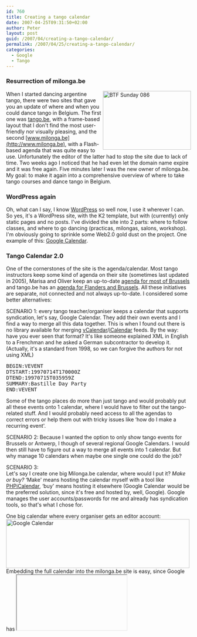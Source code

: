 ```yaml
---
id: 760
title: Creating a tango calendar
date: 2007-04-25T09:31:50+02:00
author: Peter
layout: post
guid: /2007/04/creating-a-tango-calendar/
permalink: /2007/04/25/creating-a-tango-calendar/
categories:
  - Google
  - Tango
---
```

### Resurrection of milonga.be

[<img  style="float: right" src="http://farm1.static.flickr.com/209/443096876_32fbfcbbe7_m.jpg" width="240" height="160" alt="BTF Sunday 086" />](http://www.flickr.com/photos/pforret/443096876/ "Photo Sharing") When I started dancing argentine tango, there were two sites that gave you an update of where and when you could dance tango in Belgium. The first one was [tango.be](http://www.tango.be), with a frame-based layout that I don't find the most user-friendly nor visually pleasing, and the second [www.milonga.be](http://www.milonga.be), with a Flash-based agenda that was quite easy to use. Unfortunately the editor of the latter had to stop the site due to lack of time. Two weeks ago I noticed that he had even let the domain name expire and it was free again. Five minutes later I was the new owner of milonga.be. My goal: to make it again into a comprehensive overview of where to take tango courses and dance tango in Belgium.

### WordPress again

Oh, what can I say, I know [WordPress](http://wordpress.org) so well now, I use it wherever I can. So yes, it's a WordPress site, with the K2 template, but with (currently) only static pages and no posts. I've divided the site into 2 parts: where to follow classes, and where to go dancing (practicas, milongas, salons, workshop). I'm obviously going to sprinkle some Web2.0 gold dust on the project. One example of this: [Google Calendar](http://www.google.com/calendar/).  
<!--more-->

### Tango Calendar 2.0

One of the cornerstones of the site is the agenda/calendar. Most tango instructors keep some kind of agenda on their site (sometimes last updated in 2005), Marisa and Oliver keep an up-to-date [agenda for most of Brussels](http://www.marisayoliver.com/en/brusselsagenda.html) and tango.be has an [agenda for Flanders and Brussels](http://tango.be/agenda/index.asp). All these initiatives are separate, not connected and not always up-to-date. I considered some better alternatives:

SCENARIO 1: every tango teacher/organiser keeps a calendar that supports syndication, let's say, Google Calendar. They add their own events and I find a way to merge all this data together. This is when I found out there is no library available for merging [vCalendar](http://en.wikipedia.org/wiki/VCalendar)/[iCalendar](http://en.wikipedia.org/wiki/ICalendar) feeds. By the way: have you ever seen that format? It's like someone explained XML in English to a Frenchman and he asked a German subcontractor to develop it. (Actually, it's a standard from 1998, so we can forgive the authors for not using XML)

<pre>BEGIN:VEVENT
DTSTART:19970714T170000Z
DTEND:19970715T035959Z
SUMMARY:Bastille Day Party
END:VEVENT</pre>

Some of the tango places do more than just tango and would probably put all these events onto 1 calendar, where I would have to filter out the tango-related stuff. And I would probably need access to all the agendas to correct errors or help them out with tricky issues like &#8216;how do I make a recurring event'.

SCENARIO 2: Because I wanted the option to only show tango events for Brussels or Antwerp, I though of several regional Google Calendars. I would then still have to figure out a way to merge all events into 1 calendar. But why manage 10 calendars when maybe one single one could do the job?

SCENARIO 3:  
Let's say I create one big Milonga.be calendar, where would I put it? _Make or buy?_ &#8216;Make' means hosting the calendar myself with a tool like [PHPiCalendar](http://phpicalendar.net/), &#8216;buy' means hosting it elsewhere (Google Calendar would be the preferred solution, since it's free and hosted by, well, Google). Google manages the user accounts/passwords for me and already has syndication tools, so that's what I chose for.

One big calendar where every organiser gets an editor account:  
[<img  src="http://farm1.static.flickr.com/171/472207536_50fdbc07f5.jpg" width="500" height="133" alt="Google Calendar" />](http://www.flickr.com/photos/pforret/472207536/ "Photo Sharing")  
Embedding the full calendar into the milonga.be site is easy, since Google has <IFRAME>-based syndication tools built-in. But let's make it a bit more difficult: filter out the Brussels events, or only the salons (the more upscale/expensive events).

I found a WordPress plugin for iCal feeds: [iCal events](http://ugweb.cs.ualberta.ca/~awolfe/icalevents/). It parses the .ICS feed into an XML format, and allows you to print out a list of events (no calendar visualisation). I hacked it a bit to display monthly events better and to allow filtering and now it can take the Google feed, do a search on all events that contain &#8216;SALON:' and show only those. But it still shows recurring events as &#8216;Every Wednesday until June 2007' instead of expanding that to &#8216;Wednesday April 25', &#8216;Wednesday May 2nd' &#8230; 

So I installed PHPiCalendar and found out it can use Google Calendar feeds quite easily. It has the text-based event-list (&#8216;printer -friendly') format as well as the calendar format, and it expands the recurring events. I can also use it to make customized <IFRAME>-based &#8211; or maybe even Javascript-based &#8211; syndication tools. So I'll be diving into that PHP code.  
[<img  src="http://farm1.static.flickr.com/189/472207538_31eed20d8e.jpg" width="500" height="286" alt="PHPiCalendar" />](http://www.flickr.com/photos/pforret/472207538/ "Photo Sharing")

Next step [Google Maps](http://maps.google.com)!